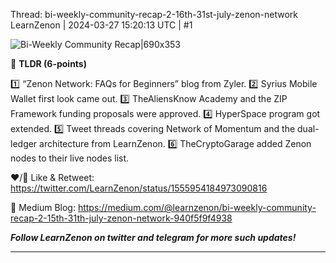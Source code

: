 Thread: bi-weekly-community-recap-2-16th-31st-july-zenon-network
LearnZenon | 2024-03-27 15:20:13 UTC | #1

![Bi-Weekly Community Recap|690x353](upload://ke3hXfLYd7vxSfMdld2eekcy8H7.jpeg)


🧵 **TLDR (6-points)**

1️⃣ “Zenon Network: FAQs for Beginners” blog from Zyler.
2️⃣ Syrius Mobile Wallet first look came out.
3️⃣ TheAliensKnow Academy and the ZIP Framework funding proposals were approved.
4️⃣ HyperSpace program got extended.
5️⃣ Tweet threads covering Network of Momentum and the dual-ledger architecture from LearnZenon.
6️⃣ TheCryptoGarage added Zenon nodes to their live nodes list.

❤️/🔁 Like & Retweet: https://twitter.com/LearnZenon/status/1555954184973090816

📕 Medium Blog: https://medium.com/@learnzenon/bi-weekly-community-recap-2-15th-31th-july-zenon-network-940f5f9f4938

***Follow LearnZenon on twitter and telegram for more such updates!***

-------------------------


